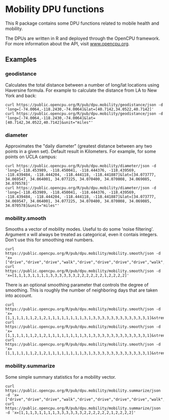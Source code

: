 # Mobility DPU functions

This R package contains some DPU functions related to mobile health and mobility.

The DPUs are written in R and deployed through the OpenCPU framework. For more information about the API, visit www.opencpu.org.

## Examples

### geodistance

Calculates the total distance between a number of long/lat locations using Haversine formula. For example to calculate the distance from LA to New York and back:

	curl https://public.opencpu.org/R/pub/dpu.mobility/geodistance/json -d 'long=[-74.0064,-118.2430,-74.0064]&lat=[40.7142,34.0522,40.7142]'
	curl https://public.opencpu.org/R/pub/dpu.mobility/geodistance/json -d 'long=[-74.0064,-118.2430,-74.0064]&lat=[40.7142,34.0522,40.7142]&unit="miles"'

### diameter

Approximates the "daily diameter" (greatest distance between any two points in a given set). Default result in Kilometers. For example, for some points on UCLA campus:

	curl https://public.opencpu.org/R/pub/dpu.mobility/diameter/json -d 'long=[-118.453989, -118.450041, -118.444376, -118.439569, -118.439484, -118.444204, -118.444118, -118.441887]&lat=[34.073777, 34.069547, 34.064001, 34.077225, 34.070400, 34.070008, 34.069085, 34.070578]'
	curl https://public.opencpu.org/R/pub/dpu.mobility/diameter/json -d 'long=[-118.453989, -118.450041, -118.444376, -118.439569, -118.439484, -118.444204, -118.444118, -118.441887]&lat=[34.073777, 34.069547, 34.064001, 34.077225, 34.070400, 34.070008, 34.069085, 34.070578]&unit="miles"'

### mobility.smooth

Smooths a vector of mobility modes. Useful to do some 'noise filtering'. Argument x will always be treated as categorical, even it contais integers. Don't use this for smoothing real numbers.

	curl https://public.opencpu.org/R/pub/dpu.mobility/mobility.smooth/json -d 'x=["drive","drive","drive","walk","drive","drive","drive","drive","walk","walk","walk","walk","walk","walk","sit","sit","sit","sit","sit","sit","drive","sit","sit","sit","sit"]'
	curl https://public.opencpu.org/R/pub/dpu.mobility/mobility.smooth/json -d 'x=[1,1,1,3,1,1,1,1,3,3,3,3,3,3,2,2,2,2,2,2,1,2,2,2,2]'
	
There is an optional smoothing parameter that controls the degree of smoothing. This is roughly the number of neighboring days that are taken into account.  

	curl https://public.opencpu.org/R/pub/dpu.mobility/mobility.smooth/json -d 'x=[1,1,1,1,1,1,2,1,2,1,1,1,1,1,1,1,1,3,1,3,3,3,3,3,3,3,3,3,3,3,3,1]&strength=5'
	curl https://public.opencpu.org/R/pub/dpu.mobility/mobility.smooth/json -d 'x=[1,1,1,1,1,1,2,1,2,1,1,1,1,1,1,1,1,3,1,3,3,3,3,3,3,3,3,3,3,3,3,1]&strength=3'
	curl https://public.opencpu.org/R/pub/dpu.mobility/mobility.smooth/json -d 'x=[1,1,1,1,1,1,2,1,2,1,1,1,1,1,1,1,1,3,1,3,3,3,3,3,3,3,3,3,3,3,3,1]&strength=10'			
	
### mobility.summarize

Some simple summary statistics for a mobility vector. 

	curl https://public.opencpu.org/R/pub/dpu.mobility/mobility.summarize/json -d 'x=["drive","drive","drive","walk","drive","drive","drive","drive","walk","walk","walk","walk","walk","walk","sit","sit","sit","sit","sit","sit","drive","sit","sit","sit","sit"]'
	curl https://public.opencpu.org/R/pub/dpu.mobility/mobility.summarize/json -d 'x=[1,1,1,3,1,1,1,1,3,3,3,3,3,3,2,2,2,2,2,2,1,2,2,2,2]'
